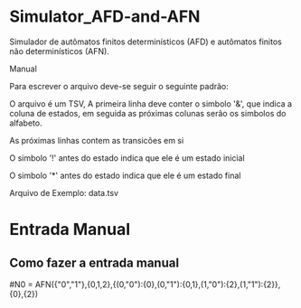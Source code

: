 # Simulator_AFD-and-AFN
Simulador de autômatos finitos determinísticos (AFD) e autômatos finitos não determinísticos (AFN).
<p>Manual</p>
<p>Para escrever o arquivo deve-se seguir o seguinte padrão:</p>
<p>O arquivo é um TSV, A primeira linha deve conter o simbolo '&', que indica a coluna de estados, em seguida as próximas colunas serão os simbolos do alfabeto.</p>
<p>As próximas linhas contem as transicões em si</p>
<p>O simbolo '!' antes do estado indica que ele é um estado inicial</p>
<p>O simbolo '*' antes do estado indica que ele é um estado final</p>
<p>Arquivo de Exemplo: data.tsv</p>

# Entrada Manual
## Como fazer a entrada manual

#N0 = AFN({"0","1"},{0,1,2},{(0,"0"):{0},(0,"1"):{0,1},(1,"0"):{2},(1,"1"):{2}},{0},{2})